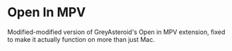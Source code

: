 # Open In MPV

Modified-modified version of GreyAsteroid's Open in MPV extension, fixed to make it actually function on more than just Mac.